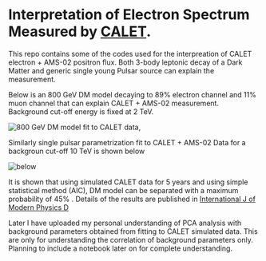 # Interpretation of Electron Spectrum Measured by [CALET](https://calet.jp/). 

This repo contains some of the codes used for the interpreation of  CALET electron + AMS-02 positron flux. Both 3-body leptonic decay of a Dark Matter and generic single young Pulsar source can explain the measurement. 

Below is an 800 GeV DM model decaying to 89% electron channel and 11% muon channel that can explain CALET + AMS-02 measurement. Background cut-off energy is fixed at 2 TeV. 

![800 GeV DM model fit to CALET data](https://github.com/suvoooo/PythonandCALET/blob/master/DMModelC_refcomment1.png),  

Similarly single pulsar parametrization fit to CALET + AMS-02 Data for a backgroun cut-off 10 TeV is shown below

![below](https://github.com/suvoooo/PythonandCALET/blob/master/pulbestfitEd10TeV/bestfitEd10TeVEpwn700GeVs0d05phi0d5.png)

It is shown that using simulated CALET data for 5 years and using simple statistical method (AIC), DM model can be separated with a maximum probability of 45% . Details of the results are published in [International J of Modern Physics D](https://www.worldscientific.com/doi/10.1142/S0218271819500354)

Later I have uploaded my personal understanding of PCA analysis with background 
parameters obtained from fitting to CALET simulated data. This are only for understanding the correlation 
of background parameters only. Planning to include a notebook later on for complete understanding. 
